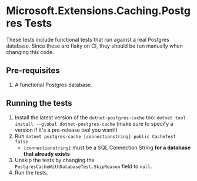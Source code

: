 # Microsoft.Extensions.Caching.Postgres Tests

These tests include functional tests that run against a real Postgres database. Since these are flaky on CI, they should be run manually when changing this code.

## Pre-requisites

1. A functional Postgres database.

## Running the tests

1. Install the latest version of the `dotnet-postgres-cache` too: `dotnet tool install --global dotnet-postgres-cache` (make sure to specify a version if it's a pre-release tool you want!)
1. Run `dotnet postgres-cache [connectionstring] public CacheTest false`
    * `[connectionstring]` must be a SQL Connection String **for a database that already exists**
1. Unskip the tests by changing the `PostgresCacheWithDatabaseTest.SkipReason` field to `null`.
1. Run the tests.
